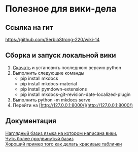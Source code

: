 # Полезное для вики-дела

## Ссылка на гит

https://github.com/SerbiaStrong-220/wiki-14

## Сборка и запуск локальной вики

1. [Скачать](https://www.python.org/downloads/) и установить последнюю версию python
1. Выполнить следующие команды
    - pip install mkdocs
    - pip install mkdocs-material
    - pip install pymdown-extensions
    - pip install mkdocs-git-revision-date-localized-plugin
1. Выполнить python -m mkdocs serve
1. Перейти на [http://127.0.0.1:8000/](http://127.0.0.1:8000/)

## Документация

[Наглядный базиз языка на котором написана вики.](https://markdown-it.github.io/) </br>
[Чуть более продвинутый базиз](https://www.markdownguide.org/basic-syntax/) </br>
[Хороший пример того как делать красивые таблички](https://stackoverflow.com/questions/26197579/set-background-color-for-specific-cell-in-markdown-table)
